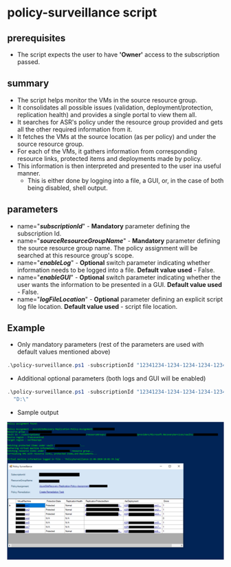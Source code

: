 # policy-surveillance script

## prerequisites

- The script expects the user to have **'Owner'** access to the subscription passed.

## summary

- The script helps monitor the VMs in the source resource group.
- It consolidates all possible issues (validation, deployment/protection, replication health) and provides a single portal to view them all.
- It searches for ASR's policy under the resource group provided and gets all the other required information from it.
- It fetches the VMs at the source location (as per policy) and under the source resource group.
- For each of the VMs, it gathers information from corresponding resource links, protected items and deployments made by policy.
- This information is then interpreted and presented to the user ina useful manner.
  - This is either done by logging into a file, a GUI, or, in the case of both being disabled, shell output.

## parameters

- name="**_subscriptionId_**" - **Mandatory** parameter defining the subscription Id.
- name="**_sourceResourceGroupName_**" - **Mandatory** parameter defining the source resource group name. The policy assignment will be searched at this resource group's scope.
- name="**_enableLog_**" - **Optional** switch parameter indicating whether information needs to be logged into a file. **Default value used** - False.
- name="**_enableGUI_**" - **Optional** switch parameter indicating whether the user wants the information to be presented in a GUI. **Default value used** - False.
- name="**_logFileLocation_**" - **Optional** parameter defining an explicit script log file location. **Default value used** - script file location.

## Example

- Only mandatory parameters (rest of the parameters are used with default values mentioned above)

```powershell
.\policy-surveillance.ps1 -subscriptionId "12341234-1234-1234-1234-123412341234" -sourceResourceGroupName "source-rg"
```

- Additional optional parameters (both logs and GUI will be enabled)

```powershell
.\policy-surveillance.ps1 -subscriptionId "12341234-1234-1234-1234-123412341234" -sourceResourceGroupName "source-rg" -enableGUI -enableLog -LogFileLocation `
  "D:\"
```

- Sample output

![Output Snip](output-snip.png)
